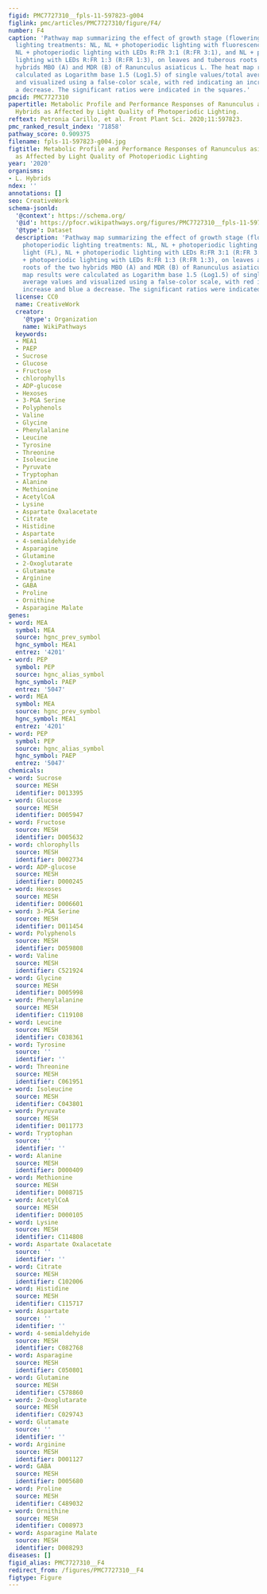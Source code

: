 ```yaml
---
figid: PMC7727310__fpls-11-597823-g004
figlink: pmc/articles/PMC7727310/figure/F4/
number: F4
caption: 'Pathway map summarizing the effect of growth stage (flowering) and photoperiodic
  lighting treatments: NL, NL + photoperiodic lighting with fluorescence light (FL),
  NL + photoperiodic lighting with LEDs R:FR 3:1 (R:FR 3:1), and NL + photoperiodic
  lighting with LEDs R:FR 1:3 (R:FR 1:3), on leaves and tuberous roots of the two
  hybrids MBO (A) and MDR (B) of Ranunculus asiaticus L. The heat map results were
  calculated as Logarithm base 1.5 (Log1.5) of single values/total average values
  and visualized using a false-color scale, with red indicating an increase and blue
  a decrease. The significant ratios were indicated in the squares.'
pmcid: PMC7727310
papertitle: Metabolic Profile and Performance Responses of Ranunculus asiaticus L.
  Hybrids as Affected by Light Quality of Photoperiodic Lighting.
reftext: Petronia Carillo, et al. Front Plant Sci. 2020;11:597823.
pmc_ranked_result_index: '71858'
pathway_score: 0.909375
filename: fpls-11-597823-g004.jpg
figtitle: Metabolic Profile and Performance Responses of Ranunculus asiaticus L. Hybrids
  as Affected by Light Quality of Photoperiodic Lighting
year: '2020'
organisms:
- L. Hybrids
ndex: ''
annotations: []
seo: CreativeWork
schema-jsonld:
  '@context': https://schema.org/
  '@id': https://pfocr.wikipathways.org/figures/PMC7727310__fpls-11-597823-g004.html
  '@type': Dataset
  description: 'Pathway map summarizing the effect of growth stage (flowering) and
    photoperiodic lighting treatments: NL, NL + photoperiodic lighting with fluorescence
    light (FL), NL + photoperiodic lighting with LEDs R:FR 3:1 (R:FR 3:1), and NL
    + photoperiodic lighting with LEDs R:FR 1:3 (R:FR 1:3), on leaves and tuberous
    roots of the two hybrids MBO (A) and MDR (B) of Ranunculus asiaticus L. The heat
    map results were calculated as Logarithm base 1.5 (Log1.5) of single values/total
    average values and visualized using a false-color scale, with red indicating an
    increase and blue a decrease. The significant ratios were indicated in the squares.'
  license: CC0
  name: CreativeWork
  creator:
    '@type': Organization
    name: WikiPathways
  keywords:
  - MEA1
  - PAEP
  - Sucrose
  - Glucose
  - Fructose
  - chlorophylls
  - ADP-glucose
  - Hexoses
  - 3-PGA Serine
  - Polyphenols
  - Valine
  - Glycine
  - Phenylalanine
  - Leucine
  - Tyrosine
  - Threonine
  - Isoleucine
  - Pyruvate
  - Tryptophan
  - Alanine
  - Methionine
  - AcetylCoA
  - Lysine
  - Aspartate Oxalacetate
  - Citrate
  - Histidine
  - Aspartate
  - 4-semialdehyide
  - Asparagine
  - Glutamine
  - 2-Oxoglutarate
  - Glutamate
  - Arginine
  - GABA
  - Proline
  - Ornithine
  - Asparagine Malate
genes:
- word: МЕА
  symbol: MEA
  source: hgnc_prev_symbol
  hgnc_symbol: MEA1
  entrez: '4201'
- word: РЕР
  symbol: PEP
  source: hgnc_alias_symbol
  hgnc_symbol: PAEP
  entrez: '5047'
- word: MEA
  symbol: MEA
  source: hgnc_prev_symbol
  hgnc_symbol: MEA1
  entrez: '4201'
- word: РЕР
  symbol: PEP
  source: hgnc_alias_symbol
  hgnc_symbol: PAEP
  entrez: '5047'
chemicals:
- word: Sucrose
  source: MESH
  identifier: D013395
- word: Glucose
  source: MESH
  identifier: D005947
- word: Fructose
  source: MESH
  identifier: D005632
- word: chlorophylls
  source: MESH
  identifier: D002734
- word: ADP-glucose
  source: MESH
  identifier: D000245
- word: Hexoses
  source: MESH
  identifier: D006601
- word: 3-PGA Serine
  source: MESH
  identifier: D011454
- word: Polyphenols
  source: MESH
  identifier: D059808
- word: Valine
  source: MESH
  identifier: C521924
- word: Glycine
  source: MESH
  identifier: D005998
- word: Phenylalanine
  source: MESH
  identifier: C119108
- word: Leucine
  source: MESH
  identifier: C038361
- word: Tyrosine
  source: ''
  identifier: ''
- word: Threonine
  source: MESH
  identifier: C061951
- word: Isoleucine
  source: MESH
  identifier: C043801
- word: Pyruvate
  source: MESH
  identifier: D011773
- word: Tryptophan
  source: ''
  identifier: ''
- word: Alanine
  source: MESH
  identifier: D000409
- word: Methionine
  source: MESH
  identifier: D008715
- word: AcetylCoA
  source: MESH
  identifier: D000105
- word: Lysine
  source: MESH
  identifier: C114808
- word: Aspartate Oxalacetate
  source: ''
  identifier: ''
- word: Citrate
  source: MESH
  identifier: C102006
- word: Histidine
  source: MESH
  identifier: C115717
- word: Aspartate
  source: ''
  identifier: ''
- word: 4-semialdehyide
  source: MESH
  identifier: C082768
- word: Asparagine
  source: MESH
  identifier: C050801
- word: Glutamine
  source: MESH
  identifier: C578860
- word: 2-Oxoglutarate
  source: MESH
  identifier: C029743
- word: Glutamate
  source: ''
  identifier: ''
- word: Arginine
  source: MESH
  identifier: D001127
- word: GABA
  source: MESH
  identifier: D005680
- word: Proline
  source: MESH
  identifier: C489032
- word: Ornithine
  source: MESH
  identifier: C008973
- word: Asparagine Malate
  source: MESH
  identifier: D008293
diseases: []
figid_alias: PMC7727310__F4
redirect_from: /figures/PMC7727310__F4
figtype: Figure
---
```

